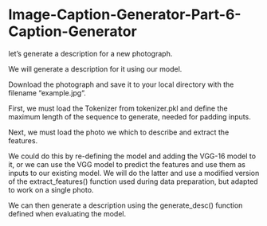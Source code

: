 # Image-Caption-Generator-Part-6-Caption-Generator

 let’s generate a description for a new photograph.
 
 We will generate a description for it using our model.

Download the photograph and save it to your local directory with the filename “example.jpg“.

First, we must load the Tokenizer from tokenizer.pkl and define the maximum length of the sequence to generate, needed for padding inputs.

Next, we must load the photo we which to describe and extract the features.

We could do this by re-defining the model and adding the VGG-16 model to it, or we can use the VGG model to predict the features and use them as inputs to our existing model. We will do the latter and use a modified version of the extract_features() function used during data preparation, but adapted to work on a single photo.

We can then generate a description using the generate_desc() function defined when evaluating the model.

